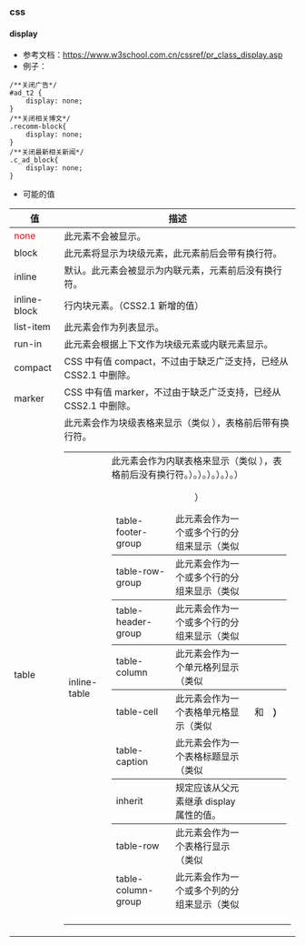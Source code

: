 ### css

#### display

- 参考文档：<https://www.w3school.com.cn/cssref/pr_class_display.asp> 
- 例子：

```
/**关闭广告*/
#ad_t2 {
    display: none;
}
/**关闭相关博文*/
.recomm-block{
    display: none;
}
/**关闭最新相关新闻*/
.c_ad_block{
    display: none;
}
```

- 可能的值

| 值                            | 描述                                                         |
| ----------------------------- | ------------------------------------------------------------ |
| <font color="red">none</font> | 此元素不会被显示。                                           |
| block                         | 此元素将显示为块级元素，此元素前后会带有换行符。             |
| inline                        | 默认。此元素会被显示为内联元素，元素前后没有换行符。         |
| inline-block                  | 行内块元素。（CSS2.1 新增的值）                              |
| list-item                     | 此元素会作为列表显示。                                       |
| run-in                        | 此元素会根据上下文作为块级元素或内联元素显示。               |
| compact                       | CSS 中有值 compact，不过由于缺乏广泛支持，已经从 CSS2.1 中删除。 |
| marker                        | CSS 中有值 marker，不过由于缺乏广泛支持，已经从 CSS2.1 中删除。 |
| table                         | 此元素会作为块级表格来显示（类似 <table>），表格前后带有换行符。 |
| inline-table                  | 此元素会作为内联表格来显示（类似 <table>），表格前后没有换行符。 |
| table-row-group               | 此元素会作为一个或多个行的分组来显示（类似 <tbody>）。       |
| table-header-group            | 此元素会作为一个或多个行的分组来显示（类似 <thead>）。       |
| table-footer-group            | 此元素会作为一个或多个行的分组来显示（类似 <tfoot>）。       |
| table-row                     | 此元素会作为一个表格行显示（类似 <tr>）。                    |
| table-column-group            | 此元素会作为一个或多个列的分组来显示（类似 <colgroup>）。    |
| table-column                  | 此元素会作为一个单元格列显示（类似 <col>）                   |
| table-cell                    | 此元素会作为一个表格单元格显示（类似 <td> 和 <th>）          |
| table-caption                 | 此元素会作为一个表格标题显示（类似 <caption>）               |
| inherit                       | 规定应该从父元素继承 display 属性的值。                      |

